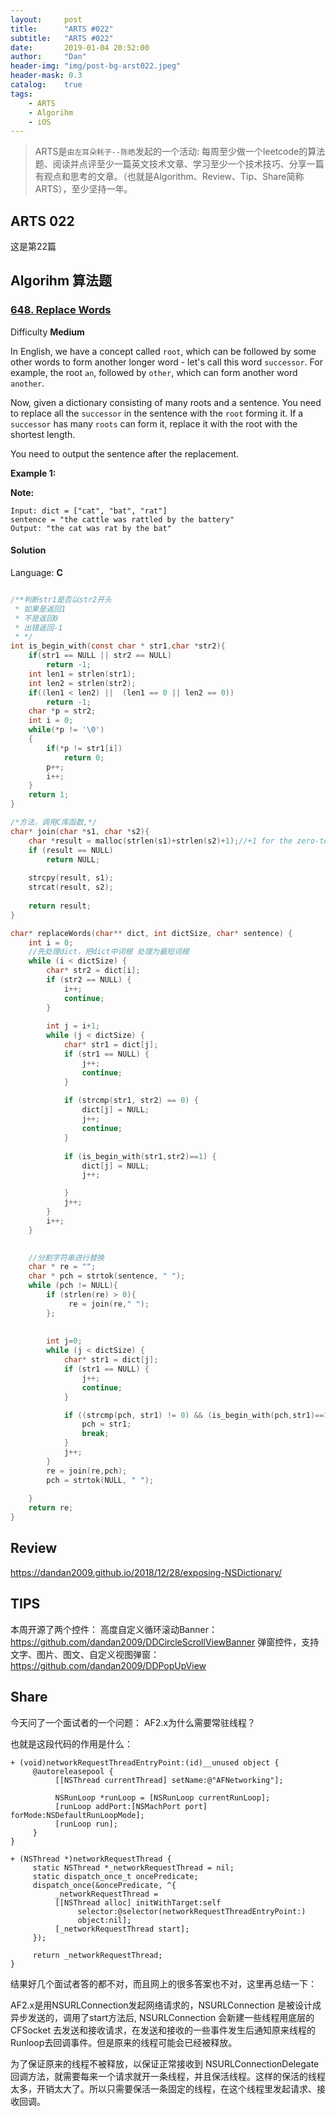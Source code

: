 ```yaml
---
layout:     post
title:      "ARTS #022"
subtitle:   "ARTS #022"
date:       2019-01-04 20:52:00
author:     "Dan"
header-img: "img/post-bg-arst022.jpeg"
header-mask: 0.3
catalog:    true
tags:
    - ARTS
    - Algorihm
    - iOS
---
```



> ARTS是`由左耳朵耗子--陈皓`发起的一个活动:
每周至少做一个leetcode的算法题、阅读并点评至少一篇英文技术文章、学习至少一个技术技巧、分享一篇有观点和思考的文章。（也就是Algorithm、Review、Tip、Share简称ARTS），至少坚持一年。

## ARTS 022
这是第22篇

## Algorihm 算法题


### [648\. Replace Words](https://leetcode.com/problems/replace-words/)

Difficulty **Medium**

In English, we have a concept called `root`, which can be followed by some other words to form another longer word - let's call this word `successor`. For example, the root `an`, followed by `other`, which can form another word `another`.

Now, given a dictionary consisting of many roots and a sentence. You need to replace all the `successor` in the sentence with the `root` forming it. If a `successor` has many `roots` can form it, replace it with the root with the shortest length.

You need to output the sentence after the replacement.

**Example 1:**  

**Note:**  

```
Input: dict = ["cat", "bat", "rat"]
sentence = "the cattle was rattled by the battery"
Output: "the cat was rat by the bat"
```

#### Solution




Language: **C**

```c

/**判断str1是否以str2开头
 * 如果是返回1
 * 不是返回0
 * 出错返回-1
 * */
int is_begin_with(const char * str1,char *str2){
    if(str1 == NULL || str2 == NULL)
        return -1;
    int len1 = strlen(str1);
    int len2 = strlen(str2);
    if((len1 < len2) ||  (len1 == 0 || len2 == 0))
        return -1;
    char *p = str2;
    int i = 0;
    while(*p != '\0')
    {
        if(*p != str1[i])
            return 0;
        p++;
        i++;
    }
    return 1;
}

/*方法，调用C库函数,*/
char* join(char *s1, char *s2){
    char *result = malloc(strlen(s1)+strlen(s2)+1);//+1 for the zero-terminator
    if (result == NULL)
        return NULL;
    
    strcpy(result, s1);
    strcat(result, s2);
    
    return result;
}

char* replaceWords(char** dict, int dictSize, char* sentence) {
    int i = 0;
    //先处理dict，把dict中词根 处理为最短词根
    while (i < dictSize) {
        char* str2 = dict[i];
        if (str2 == NULL) {
            i++;
            continue;
        }
        
        int j = i+1;
        while (j < dictSize) {
            char* str1 = dict[j];
            if (str1 == NULL) {
                j++;
                continue;
            }
            
            if (strcmp(str1, str2) == 0) {
                dict[j] = NULL;
                j++;
                continue;
            }
            
            if (is_begin_with(str1,str2)==1) {
                dict[j] = NULL;
                j++;

            }
            j++;
        }
        i++;
    }
    

    //分割字符串进行替换
    char * re = "";
    char * pch = strtok(sentence, " ");
    while (pch != NULL){
        if (strlen(re) > 0){
             re = join(re," ");
        };
        
        
        int j=0;
        while (j < dictSize) {
            char* str1 = dict[j];
            if (str1 == NULL) {
                j++;
                continue;
            }

            if ((strcmp(pch, str1) != 0) && (is_begin_with(pch,str1)==1)) {
                pch = str1;
                break;
            }
            j++;
        }
        re = join(re,pch);
        pch = strtok(NULL, " ");
        
    }
    return re;
}

```

## Review   
https://dandan2009.github.io/2018/12/28/exposing-NSDictionary/
## TIPS 
本周开源了两个控件：
高度自定义循环滚动Banner：https://github.com/dandan2009/DDCircleScrollViewBanner
弹窗控件，支持文字、图片、图文、自定义视图弹窗：https://github.com/dandan2009/DDPopUpView

## Share


今天问了一个面试者的一个问题： AF2.x为什么需要常驻线程？

也就是这段代码的作用是什么：

```
+ (void)networkRequestThreadEntryPoint:(id)__unused object {
     @autoreleasepool {
          [[NSThread currentThread] setName:@"AFNetworking"];

          NSRunLoop *runLoop = [NSRunLoop currentRunLoop];
          [runLoop addPort:[NSMachPort port] forMode:NSDefaultRunLoopMode];
          [runLoop run];
     }
}

+ (NSThread *)networkRequestThread {
     static NSThread *_networkRequestThread = nil;
     static dispatch_once_t oncePredicate;
     dispatch_once(&oncePredicate, ^{
          _networkRequestThread =
          [[NSThread alloc] initWithTarget:self
               selector:@selector(networkRequestThreadEntryPoint:)
               object:nil];
          [_networkRequestThread start];
     });

     return _networkRequestThread;
}

```
结果好几个面试者答的都不对，而且网上的很多答案也不对，这里再总结一下：

AF2.x是用NSURLConnection发起网络请求的，NSURLConnection 是被设计成异步发送的，调用了start方法后, NSURLConnection 会新建一些线程用底层的 CFSocket 去发送和接收请求，在发送和接收的一些事件发生后通知原来线程的Runloop去回调事件。但是原来的线程可能会已经被释放。

为了保证原来的线程不被释放，以保证正常接收到 NSURLConnectionDelegate 回调方法，就需要每来一个请求就开一条线程，并且保活线程。这样的保活的线程太多，开销太大了。所以只需要保活一条固定的线程，在这个线程里发起请求、接收回调。



